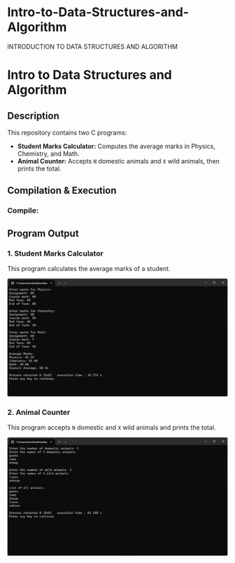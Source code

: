 # Intro-to-Data-Structures-and-Algorithm
 INTRODUCTION TO DATA STRUCTURES AND ALGORITHM
# Intro to Data Structures and Algorithm

## Description
This repository contains two C programs:
- **Student Marks Calculator:** Computes the average marks in Physics, Chemistry, and Math.
- **Animal Counter:** Accepts `N` domestic animals and `X` wild animals, then prints the total.

## Compilation & Execution
### Compile:
## Program Output

### 1. Student Marks Calculator
This program calculates the average marks of a student.

![Student Marks Output](003.png)

### 2. Animal Counter
This program accepts `N` domestic and `X` wild animals and prints the total.

![Animal Counter Output](0002.png)

